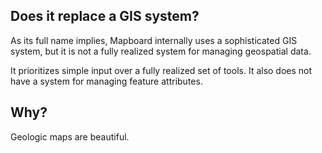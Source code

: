 ## Does it replace a GIS system?

As its full name implies, Mapboard internally uses a sophisticated GIS system,
but it is not a fully realized system for managing geospatial data.

It prioritizes simple input over a fully realized set of tools. It also does not
have a system for managing feature attributes.

## Why?

Geologic maps are beautiful.

